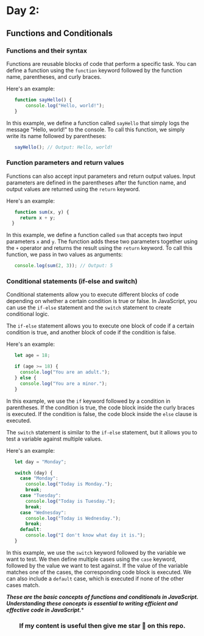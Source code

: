 # Day 2: 

## Functions and Conditionals

### Functions and their syntax

Functions are reusable blocks of code that perform a specific task. 
You can define a function using the `function` keyword followed by the function name, parentheses, and curly braces. 

Here's an example:

```javascript
   function sayHello() {
       console.log("Hello, world!");
   }
```

In this example, we define a function called `sayHello` that simply logs the message "Hello, world!" to the console. 
To call this function, we simply write its name followed by parentheses:

```javascript
   sayHello(); // Output: Hello, world!
```

### Function parameters and return values

Functions can also accept input parameters and return output values. 
Input parameters are defined in the parentheses after the function name, and output values are returned using the `return` keyword. 

Here's an example:

```javascript
   function sum(x, y) {
     return x + y;
  }
```

In this example, we define a function called `sum` that accepts two input parameters `x` and `y`. 
The function adds these two parameters together using the `+` operator and returns the result using the `return` keyword. 
To call this function, we pass in two values as arguments:

```javascript
   console.log(sum(2, 3)); // Output: 5
```

### Conditional statements (if-else and switch)

Conditional statements allow you to execute different blocks of code depending on whether a certain condition is true or false. 
In JavaScript, you can use the `if-else` statement and the `switch` statement to create conditional logic.

The `if-else` statement allows you to execute one block of code if a certain condition is true, 
and another block of code if the condition is false.

Here's an example:
```Javascript 
   let age = 18;

   if (age >= 18) {
     console.log("You are an adult.");
   } else {
     console.log("You are a minor.");
   }
```

In this example, we use the `if` keyword followed by a condition in parentheses.
If the condition is true, the code block inside the curly braces is executed. 
If the condition is false, the code block inside the `else` clause is executed.

The `switch` statement is similar to the `if-else` statement, but it allows you to test a variable against multiple values. 

Here's an example:

```javascript
   let day = "Monday";

   switch (day) {
     case "Monday":
       console.log("Today is Monday.");
       break;
     case "Tuesday":
       console.log("Today is Tuesday.");
       break;
     case "Wednesday":
       console.log("Today is Wednesday.");
       break;
     default:
       console.log("I don't know what day it is.");
   }
```

In this example, we use the `switch` keyword followed by the variable we want to test. 
We then define multiple cases using the `case` keyword, followed by the value we want to test against. 
If the value of the variable matches one of the cases, the corresponding code block is executed. 
We can also include a `default` case, which is executed if none of the other cases match.

***These are the basic concepts of functions and conditionals in JavaScript. 
Understanding these concepts is essential to writing efficient and effective code in JavaScript.****

<h3 align="center">If my content is useful then give me star 🌟 on this repo.<h3>
